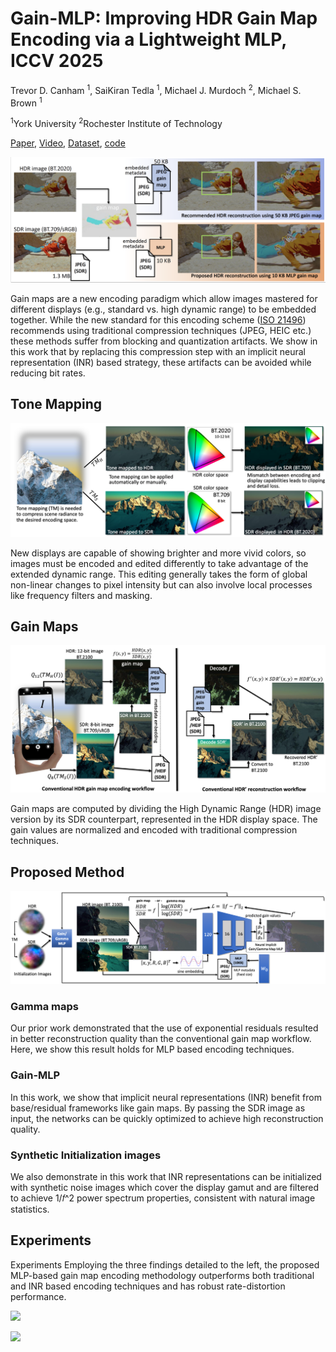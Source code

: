 # Gain-MLP: Improving HDR Gain Map Encoding via a Lightweight MLP, ICCV 2025
Trevor D. Canham <sup>1</sup>, SaiKiran Tedla <sup>1</sup>, Michael J. Murdoch <sup>2</sup>, Michael S. Brown <sup>1</sup>

<sup>1</sup>York University  <sup>2</sup>Rochester Institute of Technology

[Paper](https://arxiv.org/abs/2503.11883), [Video](https://www.youtube.com/watch?v=u7OTgVeZur4), [Dataset](https://www.dropbox.com/scl/fo/uskvi9evls91uax00f4cx/AOm20-zZSq_08JHuuq0ewBg?rlkey=cdgufhmh3cvm4t1ifh5vwx5or&st=vl5p7hm7&dl=0), [code](https://github.com/trevorcanham/Gain-MLP.git)

![](https://raw.githubusercontent.com/trevorcanham/Gain-MLP/refs/heads/main/teaser_gh.png)

Gain maps are a new encoding paradigm which allow images mastered for different displays (e.g., standard vs. high dynamic range) to be embedded together. While the new standard  for this encoding scheme ([ISO 21496](https://www.iso.org/standard/86775.html)) recommends using traditional compression techniques (JPEG, HEIC etc.) these methods suffer from blocking and quantization artifacts. We show in this work that by replacing this compression step with an implicit neural representation (INR) based strategy, these artifacts can be avoided while reducing bit rates.

## Tone Mapping

![](https://raw.githubusercontent.com/Gain-MLP/Gain-MLP.github.io/refs/heads/main/tmICCV.png)

New displays are capable of showing brighter and more vivid colors, so images must be encoded and edited differently to take advantage of the extended dynamic range. This editing generally takes the form of global non-linear changes to pixel intensity but can also involve local processes like frequency filters and masking.

## Gain Maps

![](https://raw.githubusercontent.com/Gain-MLP/Gain-MLP.github.io/refs/heads/main/overviewICCV.png)

Gain maps are computed by dividing the High Dynamic Range (HDR) image version by its SDR counterpart, represented in the HDR display space. The gain values are normalized and encoded with traditional compression techniques.

## Proposed Method

![](https://raw.githubusercontent.com/Gain-MLP/Gain-MLP.github.io/refs/heads/main/architectureICCV.png)

### Gamma maps 
Our prior work demonstrated that the use of exponential residuals resulted in better reconstruction quality than the conventional gain map workflow. Here, we show this result holds for MLP based encoding techniques.

### Gain-MLP
In this work, we show that implicit neural representations (INR) benefit from base/residual frameworks like gain maps. By passing the SDR image as input, the networks can be quickly optimized to achieve high reconstruction quality.

### Synthetic Initialization images 
We also demonstrate in this work that INR representations can be initialized with synthetic noise images which cover the display gamut and are filtered to achieve 1/𝑓^2 power spectrum properties, consistent with natural image statistics.

## Experiments

Experiments Employing the three findings detailed to the left, the proposed MLP-based gain map encoding methodology outperforms both traditional and INR based encoding techniques and has robust rate-distortion performance.

![](https://github.com/Gain-MLP/Gain-MLP.github.io/blob/main/resultsICCV.png?raw=true)

![](https://github.com/Gain-MLP/Gain-MLP.github.io/blob/main/resultsDEiccv.png?raw=true)


